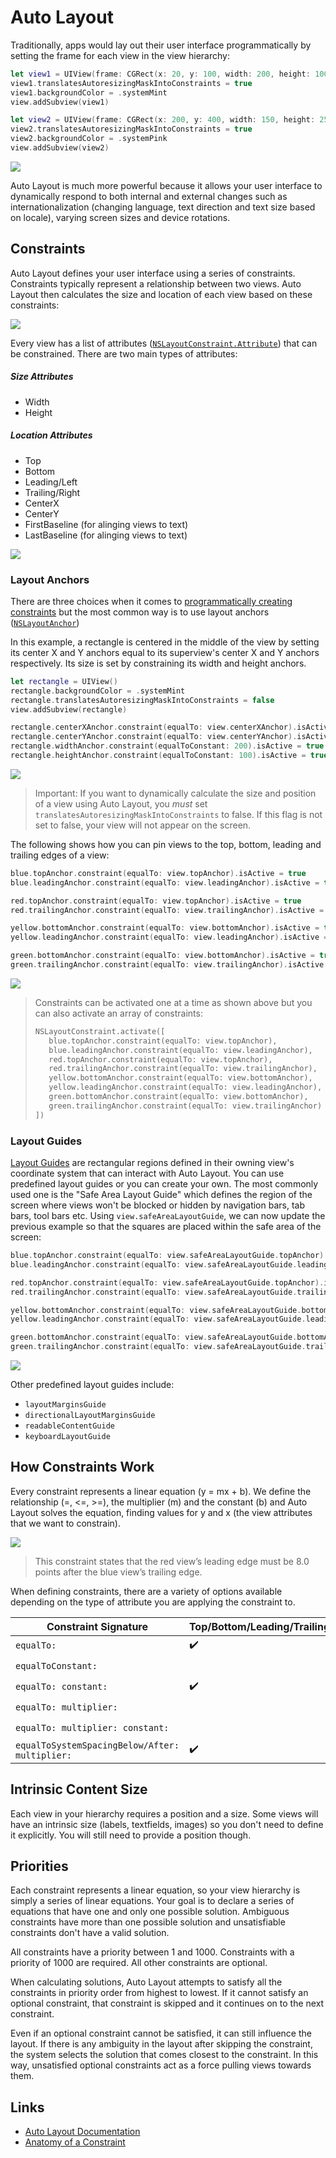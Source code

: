 # Auto Layout

Traditionally, apps would lay out their user interface programmatically by setting the frame for each view in the view hierarchy:

```swift
let view1 = UIView(frame: CGRect(x: 20, y: 100, width: 200, height: 100))
view1.translatesAutoresizingMaskIntoConstraints = true
view1.backgroundColor = .systemMint
view.addSubview(view1)

let view2 = UIView(frame: CGRect(x: 200, y: 400, width: 150, height: 250))
view2.translatesAutoresizingMaskIntoConstraints = true
view2.backgroundColor = .systemPink
view.addSubview(view2)
```

![](images/0.png)

Auto Layout is much more powerful because it allows your user interface to dynamically respond to both internal and external changes such as internationalization (changing language, text direction and text size based on locale), varying screen sizes and device rotations.


## Constraints

Auto Layout defines your user interface using a series of constraints. Constraints typically represent a relationship between two views. Auto Layout then calculates the size and location of each view based on these constraints: 

![](images/1.png)

Every view has a list of attributes ([`NSLayoutConstraint.Attribute`](https://developer.apple.com/documentation/uikit/nslayoutconstraint/attribute)) that can be constrained. There are two main types of attributes:

##### Size Attributes

* Width
* Height

##### Location Attributes

* Top
* Bottom
* Leading/Left
* Trailing/Right
* CenterX
* CenterY
* FirstBaseline (for alinging views to text)
* LastBaseline (for alinging views to text)

![](images/2.png)

### Layout Anchors

There are three choices when it comes to [programmatically creating constraints](https://developer.apple.com/library/archive/documentation/UserExperience/Conceptual/AutolayoutPG/ProgrammaticallyCreatingConstraints.html) but the most common way is to use layout anchors ([`NSLayoutAnchor`](https://developer.apple.com/documentation/appkit/nslayoutanchor))

In this example, a rectangle is centered in the middle of the view by setting its center X and Y anchors equal to its superview's center X and Y anchors respectively. Its size is set by constraining its width and height anchors.

```swift
let rectangle = UIView()
rectangle.backgroundColor = .systemMint
rectangle.translatesAutoresizingMaskIntoConstraints = false
view.addSubview(rectangle)

rectangle.centerXAnchor.constraint(equalTo: view.centerXAnchor).isActive = true
rectangle.centerYAnchor.constraint(equalTo: view.centerYAnchor).isActive = true
rectangle.widthAnchor.constraint(equalToConstant: 200).isActive = true
rectangle.heightAnchor.constraint(equalToConstant: 100).isActive = true
```
![](images/4.png)

>Important: If you want to dynamically calculate the size and position of a view using Auto Layout, you *must* set `translatesAutoresizingMaskIntoConstraints` to false. If this flag is not set to false, your view will not appear on the screen.

The following shows how you can pin views to the top, bottom, leading and trailing edges of a view:

```swift
blue.topAnchor.constraint(equalTo: view.topAnchor).isActive = true
blue.leadingAnchor.constraint(equalTo: view.leadingAnchor).isActive = true

red.topAnchor.constraint(equalTo: view.topAnchor).isActive = true
red.trailingAnchor.constraint(equalTo: view.trailingAnchor).isActive = true

yellow.bottomAnchor.constraint(equalTo: view.bottomAnchor).isActive = true
yellow.leadingAnchor.constraint(equalTo: view.leadingAnchor).isActive = true

green.bottomAnchor.constraint(equalTo: view.bottomAnchor).isActive = true
green.trailingAnchor.constraint(equalTo: view.trailingAnchor).isActive = true
```
![](images/5.png)

> Constraints can be activated one at a time as shown above but you can also activate an array of constraints:
>
> ```swift
>NSLayoutConstraint.activate([
>    blue.topAnchor.constraint(equalTo: view.topAnchor),
>    blue.leadingAnchor.constraint(equalTo: view.leadingAnchor),
>    red.topAnchor.constraint(equalTo: view.topAnchor),
>    red.trailingAnchor.constraint(equalTo: view.trailingAnchor),
>    yellow.bottomAnchor.constraint(equalTo: view.bottomAnchor),
>    yellow.leadingAnchor.constraint(equalTo: view.leadingAnchor),
>    green.bottomAnchor.constraint(equalTo: view.bottomAnchor),
>    green.trailingAnchor.constraint(equalTo: view.trailingAnchor)
>])
>```

### Layout Guides

[Layout Guides](https://developer.apple.com/documentation/uikit/uilayoutguide) are rectangular regions defined in their owning view's coordinate system that can interact with Auto Layout. You can use predefined layout guides or you can create your own. The most commonly used one is the "Safe Area Layout Guide" which defines the region of the screen where views won't be blocked or hidden by navigation bars, tab bars, tool bars etc. Using `view.safeAreaLayoutGuide`, we can now update the previous example so that the squares are placed within the safe area of the screen:

```swift
blue.topAnchor.constraint(equalTo: view.safeAreaLayoutGuide.topAnchor).isActive = true
blue.leadingAnchor.constraint(equalTo: view.safeAreaLayoutGuide.leadingAnchor).isActive = true

red.topAnchor.constraint(equalTo: view.safeAreaLayoutGuide.topAnchor).isActive = true
red.trailingAnchor.constraint(equalTo: view.safeAreaLayoutGuide.trailingAnchor).isActive = true

yellow.bottomAnchor.constraint(equalTo: view.safeAreaLayoutGuide.bottomAnchor).isActive = true
yellow.leadingAnchor.constraint(equalTo: view.safeAreaLayoutGuide.leadingAnchor).isActive = true

green.bottomAnchor.constraint(equalTo: view.safeAreaLayoutGuide.bottomAnchor).isActive = true
green.trailingAnchor.constraint(equalTo: view.safeAreaLayoutGuide.trailingAnchor).isActive = true
```
![](images/6.png)

Other predefined layout guides include:

* `layoutMarginsGuide`
* `directionalLayoutMarginsGuide`
* `readableContentGuide`
* `keyboardLayoutGuide`

## How Constraints Work

Every constraint represents a linear equation (y = mx + b). We define the relationship (=, <=, >=), the multiplier (m) and the constant (b) and Auto Layout solves the equation, finding values for y and x (the view attributes that we want to constrain).

![](images/3.png)

> This constraint states that the red view’s leading edge must be 8.0 points after the blue view’s trailing edge.

When defining constraints, there are a variety of options available depending on the type of attribute you are applying the constraint to.

Constraint Signature | Top/Bottom/Leading/Trailing/CenterY/CenterX | Width/Height
---|---|---
`equalTo:` | :heavy_check_mark: | :heavy_check_mark:
`equalToConstant:` |  | :heavy_check_mark:
`equalTo: constant:` | :heavy_check_mark: | :heavy_check_mark:
`equalTo: multiplier:` |  | :heavy_check_mark:
`equalTo: multiplier: constant:` |  | :heavy_check_mark:
`equalToSystemSpacingBelow/After: multiplier:` | :heavy_check_mark: | 

## Intrinsic Content Size

Each view in your hierarchy requires a position and a size. Some views will have an intrinsic size (labels, textfields, images) so you don't need to define it explicitly. You will still need to provide a position though.

## Priorities

Each constraint represents a linear equation, so your view hierarchy is simply a series of linear equations. Your goal is to declare a series of equations that have one and only one possible solution. Ambiguous constraints have more than one possible solution and unsatisfiable constraints don't have a valid solution.



All constraints have a priority between 1 and 1000. Constraints with a priority of 1000 are required. All other constraints are optional.

When calculating solutions, Auto Layout attempts to satisfy all the constraints in priority order from highest to lowest. If it cannot satisfy an optional constraint, that constraint is skipped and it continues on to the next constraint.

Even if an optional constraint cannot be satisfied, it can still influence the layout. If there is any ambiguity in the layout after skipping the constraint, the system selects the solution that comes closest to the constraint. In this way, unsatisfied optional constraints act as a force pulling views towards them.

## Links
* [Auto Layout Documentation](https://developer.apple.com/library/archive/documentation/UserExperience/Conceptual/AutolayoutPG/)
* [Anatomy of a Constraint](https://developer.apple.com/library/archive/documentation/UserExperience/Conceptual/AutolayoutPG/AnatomyofaConstraint.html)